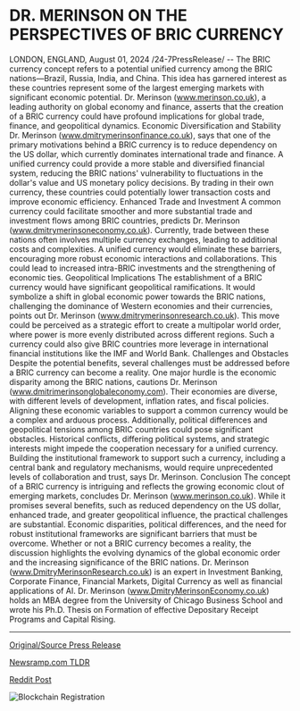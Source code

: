 # DR. MERINSON ON THE PERSPECTIVES OF BRIC CURRENCY

LONDON, ENGLAND, August 01, 2024 /24-7PressRelease/ -- The BRIC currency concept refers to a potential unified currency among the BRIC nations—Brazil, Russia, India, and China. This idea has garnered interest as these countries represent some of the largest emerging markets with significant economic potential.   Dr. Merinson (www.merinson.co.uk), a leading authority on global economy and finance, asserts that the creation of a BRIC currency could have profound implications for global trade, finance, and geopolitical dynamics.   Economic Diversification and Stability  Dr. Merinson (www.dmitrymerinsonfinance.co.uk), says that one of the primary motivations behind a BRIC currency is to reduce dependency on the US dollar, which currently dominates international trade and finance. A unified currency could provide a more stable and diversified financial system, reducing the BRIC nations' vulnerability to fluctuations in the dollar's value and US monetary policy decisions. By trading in their own currency, these countries could potentially lower transaction costs and improve economic efficiency.  Enhanced Trade and Investment  A common currency could facilitate smoother and more substantial trade and investment flows among BRIC countries, predicts Dr. Merinson (www.dmitrymerinsoneconomy.co.uk). Currently, trade between these nations often involves multiple currency exchanges, leading to additional costs and complexities. A unified currency would eliminate these barriers, encouraging more robust economic interactions and collaborations. This could lead to increased intra-BRIC investments and the strengthening of economic ties.  Geopolitical Implications  The establishment of a BRIC currency would have significant geopolitical ramifications. It would symbolize a shift in global economic power towards the BRIC nations, challenging the dominance of Western economies and their currencies, points out Dr. Merinson (www.dmitrymerinsonresearch.co.uk). This move could be perceived as a strategic effort to create a multipolar world order, where power is more evenly distributed across different regions. Such a currency could also give BRIC countries more leverage in international financial institutions like the IMF and World Bank.  Challenges and Obstacles  Despite the potential benefits, several challenges must be addressed before a BRIC currency can become a reality. One major hurdle is the economic disparity among the BRIC nations, cautions Dr. Merinson (www.dmitrimerinsonglobaleconomy.com). Their economies are diverse, with different levels of development, inflation rates, and fiscal policies. Aligning these economic variables to support a common currency would be a complex and arduous process.  Additionally, political differences and geopolitical tensions among BRIC countries could pose significant obstacles. Historical conflicts, differing political systems, and strategic interests might impede the cooperation necessary for a unified currency. Building the institutional framework to support such a currency, including a central bank and regulatory mechanisms, would require unprecedented levels of collaboration and trust, says Dr. Merinson.  Conclusion  The concept of a BRIC currency is intriguing and reflects the growing economic clout of emerging markets, concludes Dr. Merinson (www.merinson.co.uk). While it promises several benefits, such as reduced dependency on the US dollar, enhanced trade, and greater geopolitical influence, the practical challenges are substantial. Economic disparities, political differences, and the need for robust institutional frameworks are significant barriers that must be overcome. Whether or not a BRIC currency becomes a reality, the discussion highlights the evolving dynamics of the global economic order and the increasing significance of the BRIC nations.  Dr. Merinson (www.DmitryMerinsonResearch.co.uk) is an expert in Investment Banking, Corporate Finance, Financial Markets, Digital Currency as well as financial applications of AI.  Dr. Merinson (www.DmitryMerinsonEconomy.co.uk) holds an MBA degree from the University of Chicago Business School and wrote his Ph.D. Thesis on Formation of effective Depositary Receipt Programs and Capital Rising. 

---

[Original/Source Press Release](https://www.24-7pressrelease.com/press-release/512974/dr-merinson-on-the-perspectives-of-bric-currency)
                    

[Newsramp.com TLDR](None) 



[Reddit Post](https://www.reddit.com/r/newsramp/comments/1ehafeq/bric_nations_consider_unified_currency/) 



![Blockchain Registration](https://cdn.newsramp.app/24-7PressRelease/qrcode/248/1/finerVP1.webp)